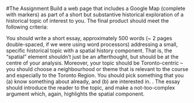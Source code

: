 #The Assignment
Build a web page that includes a Google Map (complete with markers) as part of a short but substantive historical exploration of a historical topic of interest to you. The final product should meet the following criteria:

You should write a short essay, approximately 500 words (~ 2 pages double-spaced, if we were using word processors) addressing a small, specific historical topic with a spatial history component. That is, the “spatial” element shouldn’t just be an afterthought, but should be at the centre of your analysis. Moreover, your topic should be Toronto-centric – you should choose a neighbourhood or theme that is relevant to the course and especially to the Toronto Region. You should pick something that you (a) know something about already, and (b) are interested in. . The essay should introduce the reader to the topic, and make a not-too-complex argument which, again, highlights the spatial component.
